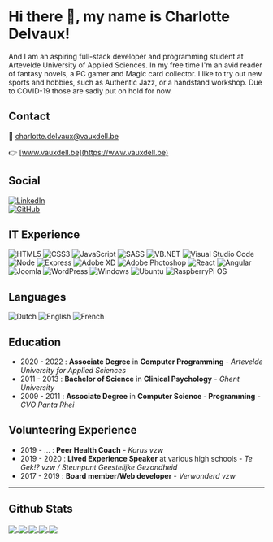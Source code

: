 # Hi there 👋, my name is Charlotte Delvaux!
And I am an aspiring full-stack developer and programming student at Artevelde University of Applied Sciences. In my free time I'm an avid reader of fantasy novels, a PC gamer and Magic card collector. I like to try out new sports and hobbies, such as Authentic Jazz, or a handstand workshop. Due to COVID-19 those are sadly put on hold for now.

## Contact
:email: [charlotte.delvaux@vauxdell.be](mailto:charlotte.delvaux@vauxdell.be) 

:point_right: [www.vauxdell.be](https://www.vauxdell.be) 

## Social
[<img alt="LinkedIn" src="https://img.shields.io/badge/LinkedIn-0a66c2?style=social&logo=linkedin">](https://www.linkedin.com/in/be-charlottedelvaux/)  
[<img alt="GitHub" src="https://img.shields.io/badge/GitHub-181717?style=social&logo=github">](https://github.com/pgm-chardelv1)


## IT Experience
<img alt="HTML5" src="https://img.shields.io/badge/Code-HTML5-62b6ca?style=plastic&logo=html5&logoColor=83da77&color=83da77"> <img alt="CSS3" src="https://img.shields.io/badge/Code-CSS3-62b6ca?style=plastic&logo=css3&logoColor=83da77&color=83da77"> <img alt="JavaScript" src="https://img.shields.io/badge/Code-JavaScript-62b6ca?style=plastic&logo=javascript&logoColor=83da77&color=83da77"> <img alt="SASS" src="https://img.shields.io/badge/Code-SASS-62b6ca?style=plastic&logo=sass&logoColor=83da77&color=83da77"> <img alt="VB.NET" src="https://img.shields.io/badge/Code-Visual_Basic-62b6ca?style=plastic&logo=dot-net&logoColor=83da77&color=83da77"> <img alt="Visual Studio Code" src="https://img.shields.io/badge/Editor-Visual_Studio_Code-62b6ca?style=plastic&logo=Visual-Studio-Code&logoColor=83da77&color=83da77"> <img alt="Node" src="https://img.shields.io/badge/Tools-Node-62b6ca?style=plastic&logo=Node-dot-js&logoColor=83da77&color=83da77"> <img alt="Express" src="https://img.shields.io/badge/Tools-Express-62b6ca?style=plastic&logo=Express&logoColor=83da77&color=83da77"> <img alt="Adobe XD" src="https://img.shields.io/badge/Design-Adobe_XD-62b6ca?style=plastic&logo=Adobe-XD&logoColor=83da77&color=83da77"> <img alt="Adobe Photoshop" src="https://img.shields.io/badge/Design-Adobe_Photoshop-62b6ca?style=plastic&logo=Adobe-Photoshop&logoColor=83da77&color=83da77"> <img alt="React" src="https://img.shields.io/badge/Framework-React-62b6ca?style=plastic&logo=React&logoColor=83da77&color=83da77"> <img alt="Angular" src="https://img.shields.io/badge/Framework-Angular-62b6ca?style=plastic&logo=Angular&logoColor=83da77&color=83da77"> <img alt="Joomla" src="https://img.shields.io/badge/CMS-Joomla-62b6ca?style=plastic&logo=Joomla&logoColor=83da77&color=83da77"> <img alt="WordPress" src="https://img.shields.io/badge/CMS-WordPress-62b6ca?style=plastic&logo=Wordpress&logoColor=83da77&color=83da77"> <img alt="Windows" src="https://img.shields.io/badge/OS-Windows-62b6ca?style=plastic&logo=Windows&logoColor=83da77&color=83da77"> <img alt="Ubuntu" src="https://img.shields.io/badge/OS-Ubuntu-62b6ca?style=plastic&logo=Ubuntu&logoColor=83da77&color=83da77"> <img alt="RaspberryPi OS" src="https://img.shields.io/badge/OS-Raspberry_Pi_OS-62b6ca?style=plastic&logo=Raspberry-Pi&logoColor=83da77&color=83da77">


## Languages
<img alt="Dutch" src="https://img.shields.io/badge/Native_Language-Dutch-83da77?style=flat-square&color=83da77">  
<img alt="English" src="https://img.shields.io/badge/Advanced-English-83da77?style=flat-square&color=83da77">
<img alt="French" src="https://img.shields.io/badge/Intermediate-French-83da77?style=flat-square&color=83da77">


## Education
- 2020 - 2022 : **Associate Degree** in **Computer Programming** - *Artevelde University for Applied Sciences*
- 2011 - 2013 : **Bachelor of Science** in **Clinical Psychology** - *Ghent University*
- 2009 - 2011 : **Associate Degree** in **Computer Science - Programming** - *CVO Panta Rhei*

## Volunteering Experience
- 2019 - ... : **Peer Health Coach** - *Karus vzw*
- 2019 - 2020 : **Lived Experience Speaker** at various high schools - *Te Gek!? vzw / Steunpunt Geestelijke Gezondheid*
- 2017 - 2019 : **Board member**/**Web developer** - *Verwonderd vzw*
---

## Github Stats
<a href="https://github.com/pgm-chardelv1">
  <img align="center" src="https://github-readme-stats.vercel.app/api?username=pgm-chardelv1&count_private=true&show_icons=true&theme=tokyonight" />
</a>
<a href="https://github.com/pgm-chardelv1">
  <img align="center" src="https://github-readme-stats.vercel.app/api/top-langs/?username=pgm-chardelv1&count_private=true&theme=tokyonight&layout=compact" />
</a>

<a href="https://github.com/pgm-chardelv1/spotifylike_api">
  <img align="center" src="https://github-readme-stats.vercel.app/api/pin/?username=pgm-chardelv1&repo=spotifylike_api&theme=tokyonight" />
</a>
<a href="https://github.com/pgm-chardelv1/gf2020">
  <img align="center" src="https://github-readme-stats.vercel.app/api/pin/?username=pgm-chardelv1&repo=gf2020&theme=tokyonight" />
</a>
<a href="https://github.com/pgm-chardelv1/dev_quiz">
  <img align="center" src="https://github-readme-stats.vercel.app/api/pin/?username=pgm-chardelv1&repo=dev_quiz&theme=tokyonight" />
</a>

<!--
**pgm-chardelv1/pgm-chardelv1** is a ✨ _special_ ✨ repository because its `README.md` (this file) appears on your GitHub profile.

Here are some ideas to get you started:

- 🔭 I’m currently working on ...
- 🌱 I’m currently learning ...
- 👯 I’m looking to collaborate on ...
- 🤔 I’m looking for help with ...
- 💬 Ask me about ...
- 📫 How to reach me: ...
- 😄 Pronouns: ...
- ⚡ Fun fact: ...
-->
